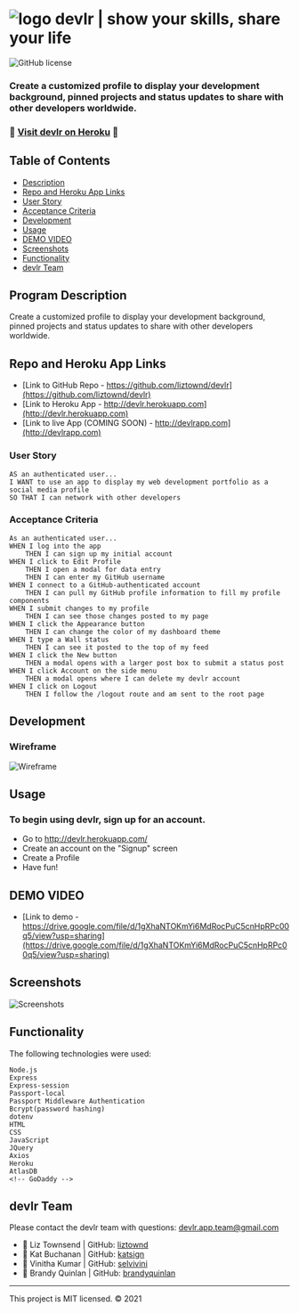 # ![logo](/public/img/devlr-logo-dark-sm.png) devlr | show your skills, share your life
![GitHub license](https://img.shields.io/badge/License-MIT-orange)

### Create a customized profile to display your development background, pinned projects and status updates to share with other developers worldwide.

### 📍 [Visit devlr on Heroku](http://devlrapp.herokuapp.com/) 📍

## Table of Contents

- [Description](#program-description)
- [Repo and Heroku App Links](#repo-and-heroku-app-links)
- [User Story](#user-story)
- [Acceptance Criteria](#acceptance-criteria)
- [Development](#development)
- [Usage](#usage)
- [DEMO VIDEO](#DEMO-VIDEO)
- [Screenshots](#screenshots)
- [Functionality](#functionality)
- [devlr Team](#devlr-team)

## Program Description
Create a customized profile to display your development background, pinned projects and status updates to share with other developers worldwide.


## Repo and Heroku App Links
* [Link to GitHub Repo - https://github.com/liztownd/devlr](https://github.com/liztownd/devlr)
* [Link to Heroku App - http://devlr.herokuapp.com](http://devlr.herokuapp.com)
* [Link to live App (COMING SOON) - http://devlrapp.com](http://devlrapp.com)


### User Story

```
AS an authenticated user...
I WANT to use an app to display my web development portfolio as a social media profile
SO THAT I can network with other developers
```

### Acceptance Criteria

```
As an authenticated user...
WHEN I log into the app
    THEN I can sign up my initial account
WHEN I click to Edit Profile
    THEN I open a modal for data entry
    THEN I can enter my GitHub username
WHEN I connect to a GitHub-authenticated account
    THEN I can pull my GitHub profile information to fill my profile components
WHEN I submit changes to my profile
    THEN I can see those changes posted to my page
WHEN I click the Appearance button
    THEN I can change the color of my dashboard theme
WHEN I type a Wall status
    THEN I can see it posted to the top of my feed
WHEN I click the New button
    THEN a modal opens with a larger post box to submit a status post
WHEN I click Account on the side menu
    THEN a modal opens where I can delete my devlr account
WHEN I click on Logout
    THEN I follow the /logout route and am sent to the root page
```

## Development
### Wireframe
![Wireframe](/public/img/devspace-wireframe.png)

## Usage
### To begin using devlr, sign up for an account.

- Go to http://devlr.herokuapp.com/
- Create an account on the "Signup" screen
- Create a Profile
- Have fun!

## DEMO VIDEO
* [Link to demo - https://drive.google.com/file/d/1gXhaNTOKmYi6MdRocPuC5cnHpRPc00q5/view?usp=sharing](https://drive.google.com/file/d/1gXhaNTOKmYi6MdRocPuC5cnHpRPc00q5/view?usp=sharing)

## Screenshots
![Screenshots](/public/img/screenshots.png)


## Functionality

The following technologies were used:
```
Node.js
Express
Express-session
Passport-local
Passport Middleware Authentication
Bcrypt(password hashing)
dotenv
HTML
CSS
JavaScript
JQuery
Axios
Heroku
AtlasDB
<!-- GoDaddy -->
```

## devlr Team
Please contact the devlr team with questions: [devlr.app.team@gmail.com](mailto:devlr.app.team@gmail.com)
  
- 🔗 Liz Townsend | GitHub: [liztownd](https://github.com/liztownd)
- 🔗 Kat Buchanan | GitHub: [katsign](https://github.com/katsign)
- 🔗 Vinitha Kumar | GitHub: [selvivini](https://github.com/selvivini)
- 🔗 Brandy Quinlan | GitHub: [brandyquinlan](https://github.com/brandyquinlan)
---
This project is MIT licensed. &copy; 2021

